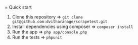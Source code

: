 = Quick start
1. Clone this repository => `git clone git@github.com:dvitharanage/scrapetest.git`
2. Install dependencies using composer => `composer install`
3. Run the app => `php app/console.php`
4. Run the tests => `phpunit`